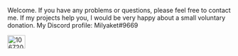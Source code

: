 Welcome.
If you have any problems or questions, please feel free to contact me.
If my projects help you, I would be very happy about a small voluntary donation. 
My Discord profile: Milyaket#9669


<a href="https://discord.com/users/1067204055929192548" target="blank"><img align="center" src="https://raw.githubusercontent.com/rahuldkjain/github-profile-readme-generator/master/src/images/icons/Social/discord.svg" alt="1067204055929192548" height="30" width="40" /></a>
